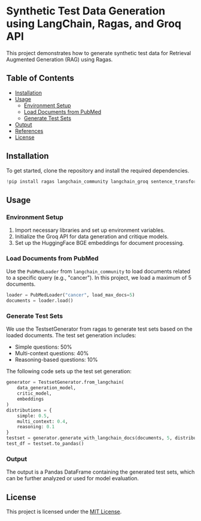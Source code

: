 # Synthetic Test Data Generation using LangChain, Ragas, and Groq API

This project demonstrates how to generate synthetic test data for Retrieval Augmented Generation (RAG) using Ragas. 

## Table of Contents
- [Installation](#installation)
- [Usage](#usage)
  - [Environment Setup](#environment-setup)
  - [Load Documents from PubMed](#load-documents-from-pubmed)
  - [Generate Test Sets](#generate-test-sets)
- [Output](#output)
- [References](#references)
- [License](#license)

## Installation

To get started, clone the repository and install the required dependencies.

```python
!pip install ragas langchain_community langchain_groq sentence_transformers xmltodict -q
```

## Usage
### Environment Setup
1. Import necessary libraries and set up environment variables.
2. Initialize the Groq API for data generation and critique models.
3. Set up the HuggingFace BGE embeddings for document processing.

### Load Documents from PubMed
Use the `PubMedLoader` from `langchain_community` to load documents related to a specific query (e.g., "cancer"). In this project, we load a maximum of 5 documents.

```python
loader = PubMedLoader("cancer", load_max_docs=5)
documents = loader.load()
```

### Generate Test Sets
We use the TestsetGenerator from ragas to generate test sets based on the loaded documents. The test set generation includes:

- Simple questions: 50%
- Multi-context questions: 40%
- Reasoning-based questions: 10%
  
The following code sets up the test set generation:

```python
generator = TestsetGenerator.from_langchain(
    data_generation_model,
    critic_model,
    embeddings
)
distributions = {
    simple: 0.5,
    multi_context: 0.4,
    reasoning: 0.1
}
testset = generator.generate_with_langchain_docs(documents, 5, distributions)
test_df = testset.to_pandas()
```

### Output
The output is a Pandas DataFrame containing the generated test sets, which can be further analyzed or used for model evaluation.

## License
This project is licensed under the [MIT License](/LICENSE.txt). 
